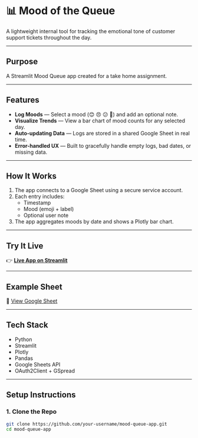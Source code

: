 # 📊 Mood of the Queue

A lightweight internal tool for tracking the emotional tone of customer support tickets throughout the day.

---

## Purpose

A Streamlit Mood Queue app created for a take home assignment.

---

## Features

- **Log Moods** — Select a mood (😊 😠 😕 🎉) and add an optional note.
- **Visualize Trends** — View a bar chart of mood counts for any selected day.
- **Auto-updating Data** — Logs are stored in a shared Google Sheet in real time.
- **Error-handled UX** — Built to gracefully handle empty logs, bad dates, or missing data.

---

## How It Works

1. The app connects to a Google Sheet using a secure service account.
2. Each entry includes:
   - Timestamp
   - Mood (emoji + label)
   - Optional user note
3. The app aggregates moods by date and shows a Plotly bar chart.

---

## Try It Live

👉 [**Live App on Streamlit**](https://moodqueueapp-vajc73yynm3akyan3o2jmn.streamlit.app/)  

---

## Example Sheet

🔗 [View Google Sheet](https://docs.google.com/spreadsheets/d/1Joq4ESO3GNgaD2Jq4X8oZujGg_io7wMfA8iMAM7fgdg/edit?gid=0#gid=0)

---

## Tech Stack

- Python
- Streamlit
- Plotly
- Pandas
- Google Sheets API
- OAuth2Client + GSpread

---

## Setup Instructions

### 1. Clone the Repo

```bash
git clone https://github.com/your-username/mood-queue-app.git
cd mood-queue-app

